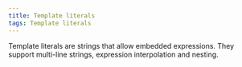 ```yaml
---
title: Template literals
tags: Template literals
---
```


Template literals are strings that allow embedded expressions.
They support multi-line strings, expression interpolation and nesting.
